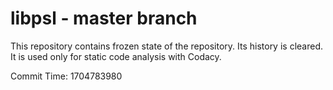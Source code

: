# libpsl - master branch

This repository contains frozen state of the repository.
Its history is cleared. It is used only for static code
analysis with Codacy.

Commit Time: 1704783980